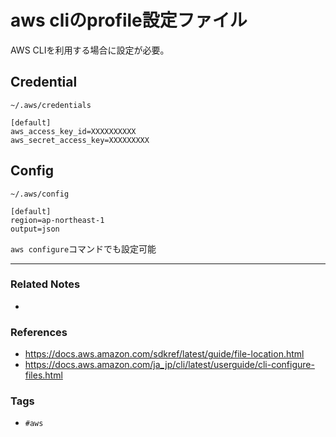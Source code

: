 # aws cliのprofile設定ファイル
AWS CLIを利用する場合に設定が必要。

## Credential
`~/.aws/credentials`
```credential
[default]
aws_access_key_id=XXXXXXXXXX
aws_secret_access_key=XXXXXXXXX
```

## Config
`~/.aws/config`
```
[default]
region=ap-northeast-1
output=json
```

`aws configure`コマンドでも設定可能

----
### Related Notes
- 

### References
- https://docs.aws.amazon.com/sdkref/latest/guide/file-location.html
- https://docs.aws.amazon.com/ja_jp/cli/latest/userguide/cli-configure-files.html

### Tags
- `#aws`